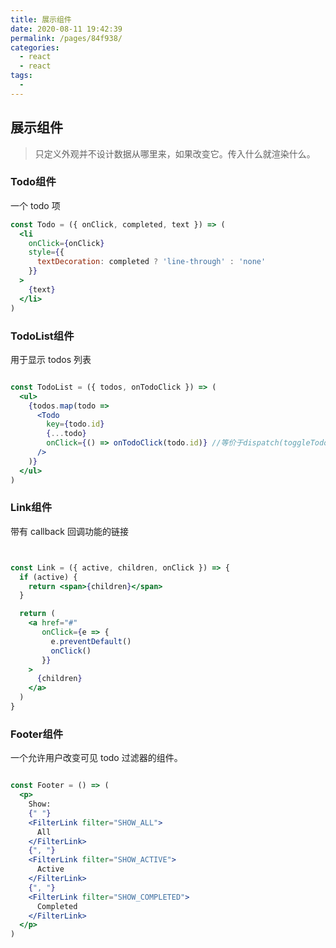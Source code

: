 ```yaml
---
title: 展示组件
date: 2020-08-11 19:42:39
permalink: /pages/84f938/
categories: 
  - react
  - react
tags: 
  - 
---
```

## 展示组件

>  只定义外观并不设计数据从哪里来，如果改变它。传入什么就渲染什么。



### Todo组件

一个 todo 项

```jsx
const Todo = ({ onClick, completed, text }) => (
  <li
    onClick={onClick}
    style={{
      textDecoration: completed ? 'line-through' : 'none'
    }}
  >
    {text}
  </li>
)
```





### TodoList组件

用于显示 todos 列表

```jsx

const TodoList = ({ todos, onTodoClick }) => (
  <ul>
    {todos.map(todo =>
      <Todo
        key={todo.id}
        {...todo}
        onClick={() => onTodoClick(todo.id)} //等价于dispatch(toggleTodo(todo.id))
      />
    )}
  </ul>
)
```

### Link组件

带有 callback 回调功能的链接

```jsx


const Link = ({ active, children, onClick }) => {
  if (active) {
    return <span>{children}</span>
  }

  return (
    <a href="#"
       onClick={e => {
         e.preventDefault()
         onClick()
       }}
    >
      {children}
    </a>
  )
}
```

### Footer组件

一个允许用户改变可见 todo 过滤器的组件。

```jsx

const Footer = () => (
  <p>
    Show:
    {" "}
    <FilterLink filter="SHOW_ALL">
      All
    </FilterLink>
    {", "}
    <FilterLink filter="SHOW_ACTIVE">
      Active
    </FilterLink>
    {", "}
    <FilterLink filter="SHOW_COMPLETED">
      Completed
    </FilterLink>
  </p>
)
```


